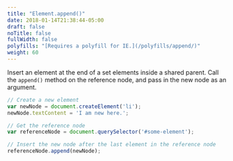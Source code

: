 ```yaml
---
title: "Element.append()"
date: 2018-01-14T21:38:44-05:00
draft: false
noTitle: false
fullWidth: false
polyfills: "[Requires a polyfill for IE.](/polyfills/append/)"
weight: 60
---
```


Insert an element at the end of a set elements inside a shared parent. Call the `append()` method on the reference node, and pass in the new node as an argument.

```javascript
// Create a new element
var newNode = document.createElement('li');
newNode.textContent = 'I am new here.';

// Get the reference node
var referenceNode = document.querySelector('#some-element');

// Insert the new node after the last element in the reference node
referenceNode.append(newNode);
```